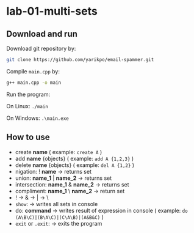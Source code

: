# lab-01-multi-sets

## Download and run

Download git repository by:

```sh
git clone https://github.com/yarikpo/email-spammer.git
```

Compile ```main.cpp``` by:

```sh
g++ main.cpp -o main
```

Run the program:

On Linux: ```./main```

On Windows: ```.\main.exe```

## How to use

 *	create **name** ( example: ```create A``` )
 *	add **name** {objects} ( example: ```add A {1,2,3}``` )
 *	delete **name** {objects} ( example: ```del A {1,2}``` )
 *	nigation: ! **name** -> returns set
 *	union: **name_1** | **name_2** -> returns set
 *	intersection: **name_1** & **name_2** -> returns set
 *	compliment: **name_1** \ **name_2** -> return set
 *	! -> & -> | -> \
 *	```show```: -> writes all sets in console
 *	do: **command** -> writes result of expression in console ( example: ```do (A\B\C)|(B\A\C)|(C\A\B)|(A&B&C)``` )
 *	```exit``` or ```.exit```: -> exits the program
